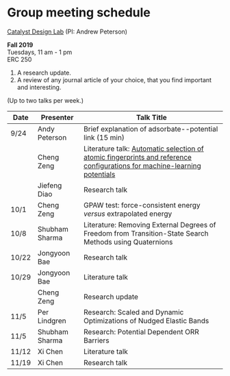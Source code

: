 # Group meeting schedule #
[Catalyst Design Lab](http://brown.edu/go/catalyst) (PI: Andrew Peterson)

**Fall 2019**  
Tuesdays, 11 am - 1 pm  
ERC 250


1. A research update.
2. A review of any journal article of your choice, that you find important and interesting.

(Up to two talks per week.)


|   Date     |   Presenter   |   Talk Title                                              |
| ---------- | ------------- | --------------------------------------------------------- |
| 9/24       |  Andy Peterson  | Brief explanation of adsorbate--potential link (15 min)  |
|            |  Cheng Zeng     |  Literature talk: [Automatic selection of atomic fingerprints and reference configurations for machine-learning potentials](https://aip.scitation.org/doi/10.1063/1.5024611)  |
|            |  Jiefeng Diao   | Research talk  |
|10/1        |  Cheng Zeng   |  GPAW test: force-consistent energy *versus* extrapolated energy  |
|10/8        | Shubham Sharma  | Literature: Removing External Degrees of Freedom from Transition-State Search Methods using Quaternions |
|10/22       | Jongyoon Bae    | Research talk  | 
|10/29       | Jongyoon Bae    | Literature talk | 
|            | Cheng Zeng      | Research update | 
|11/5        | Per Lindgren    | Research: Scaled and Dynamic Optimizations of Nudged Elastic Bands |
|11/5        | Shubham Sharma  | Research: Potential Dependent ORR Barriers |
|11/12       | Xi Chen         | Literature talk  |
|11/19       | Xi Chen         | Research talk  |